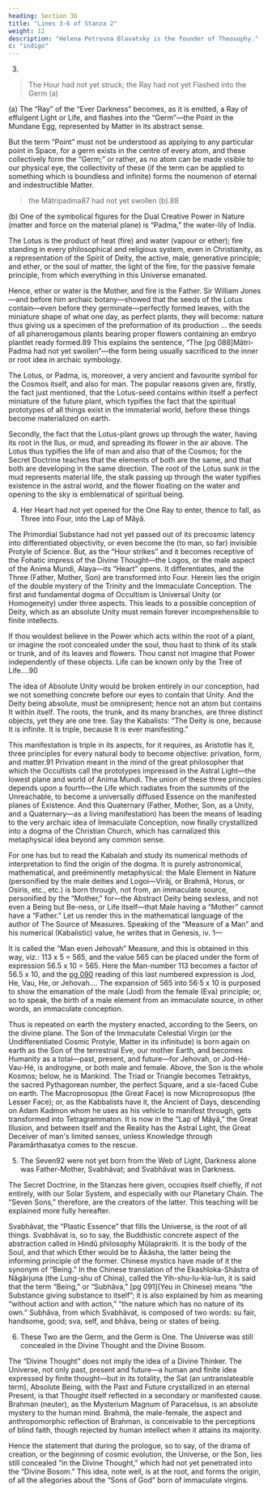 ```yaml
---
heading: Section 3b
title: "Lines 3-6 of Stanza 2"
weight: 12
description: "Helena Petrovna Blavatsky is the founder of Theosophy."
c: "indigo"
---
```



3. 

> The Hour had not yet struck; the Ray had not yet Flashed into the Germ (a)

(a) The “Ray” of the “Ever Darkness” becomes, as it is emitted, a Ray of effulgent Light or Life, and flashes into the “Germ”—the Point in the Mundane Egg, represented by Matter in its abstract sense. 

But the term “Point” must not be understood as applying to any particular point in Space, for a germ exists in the centre of every atom, and these collectively form the “Germ;” or rather, as no atom can be made visible to our physical eye, the collectivity of these (if the term can be applied to something which is boundless and infinite) forms the noumenon of eternal and indestructible Matter.


> the Mâtripadma87 had not yet swollen (b).88

(b) One of the symbolical figures for the Dual Creative Power in Nature (matter and force on the material plane) is “Padma,” the water-lily of India. 

The Lotus is the product of heat (fire) and water (vapour or ether); fire standing in every philosophical and religious system, even in Christianity, as a representation of the Spirit of Deity, the active, male, generative principle; and ether, or the soul of matter, the light of the fire, for the passive female principle, from which everything in this Universe emanated. 

Hence, ether or water is the Mother, and fire is the Father. Sir William Jones—and before him archaic botany—showed that the seeds of the Lotus contain—even before they germinate—perfectly formed leaves, with the miniature shape of what one day, as perfect plants, they will become: nature thus giving us a specimen of the preformation of its production ... the seeds of all phanerogamous plants bearing proper flowers containing an embryo plantlet ready formed.89 This explains the sentence, “The [pg 088]Mâtri-Padma had not yet swollen”—the form being usually sacrificed to the inner or root idea in archaic symbology.

The Lotus, or Padma, is, moreover, a very ancient and favourite symbol for the Cosmos itself, and also for man. The popular reasons given are, firstly, the fact just mentioned, that the Lotus-seed contains within itself a perfect miniature of the future plant, which typifies the fact that the spiritual prototypes of all things exist in the immaterial world, before these things become materialized on earth. 

Secondly, the fact that the Lotus-plant grows up through the water, having its root in the Ilus, or mud, and spreading its flower in the air above. The Lotus thus typifies the life of man and also that of the Cosmos; for the Secret Doctrine teaches that the elements of both are the same, and that both are developing in the same direction. The root of the Lotus sunk in the mud represents material life, the stalk passing up through the water typifies existence in the astral world, and the flower floating on the water and opening to the sky is emblematical of spiritual being.


4. Her Heart had not yet opened for the One Ray to enter, thence to fall, as Three into Four, into the Lap of Mâyâ.

The Primordial Substance had not yet passed out of its precosmic latency into differentiated objectivity, or even become the (to man, so far) invisible Protyle of Science. But, as the “Hour strikes” and it becomes receptive of the Fohatic impress of the Divine Thought—the Logos, or the male aspect of the Anima Mundi, Alaya—its “Heart” opens. It differentiates, and the Three (Father, Mother, Son) are transformed into Four. Herein lies the origin of the double mystery of the Trinity and the Immaculate Conception. The first and fundamental dogma of Occultism is Universal Unity (or Homogeneity) under three aspects. This leads to a possible conception of Deity, which as an absolute Unity must remain forever incomprehensible to finite intellects.

If thou wouldest believe in the Power which acts within the root of a plant, or imagine the root concealed under the soul, thou hast to think of its stalk or trunk, and of its leaves and flowers. Thou canst not imagine that Power independently of these objects. Life can be known only by the Tree of Life....90


The idea of Absolute Unity would be broken entirely in our conception, had we not something concrete before our eyes to contain that Unity. And the Deity being absolute, must be omnipresent; hence not an atom but contains It within itself. The roots, the trunk, and its many branches, are three distinct objects, yet they are one tree. Say the Kabalists: “The Deity is one, because It is infinite. It is triple, because It is ever manifesting.” 

This manifestation is triple in its aspects, for it requires, as Aristotle has it, three principles for every natural body to become objective: privation, form, and matter.91 Privation meant in the mind of the great philosopher that which the Occultists call the prototypes impressed in the Astral Light—the lowest plane and world of Anima Mundi. The union of these three principles depends upon a fourth—the Life which radiates from the summits of the Unreachable, to become a universally diffused Essence on the manifested planes of Existence. And this Quaternary (Father, Mother, Son, as a Unity, and a Quaternary—as a living manifestation) has been the means of leading to the very archaic idea of Immaculate Conception, now finally crystallized into a dogma of the Christian Church, which has carnalized this metaphysical idea beyond any common sense. 

For one has but to read the Kabalah and study its numerical methods of interpretation to find the origin of the dogma. It is purely astronomical, mathematical, and preëminently metaphysical: the Male Element in Nature (personified by the male deities and Logoi—Virâj, or Brahmâ, Horus, or Osiris, etc., etc.) is born through, not from, an immaculate source, personified by the “Mother,” for—the Abstract Deity being sexless, and not even a Being but Be-ness, or Life itself—that Male having a “Mother” cannot have a “Father.” Let us render this in the mathematical language of the author of The Source of Measures. Speaking of the “Measure of a Man” and his numerical (Kabalistic) value, he writes that in Genesis, iv. 1—

It is called the “Man even Jehovah” Measure, and this is obtained in this way, viz.: 113 x 5 = 565, and the value 565 can be placed under the form of expression 56.5 x 10 = 565. Here the Man-number 113 becomes a factor of 56.5 x 10, and the [pg 090](Kabalistic) reading of this last numbered expression is Jod, He, Vau, He, or Jehovah.... The expansion of 565 into 56·5 x 10 is purposed to show the emanation of the male (Jod) from the female (Eva) principle; or, so to speak, the birth of a male element from an immaculate source, in other words, an immaculate conception.

Thus is repeated on earth the mystery enacted, according to the Seers, on the divine plane. The Son of the Immaculate Celestial Virgin (or the Undifferentiated Cosmic Protyle, Matter in its infinitude) is born again on earth as the Son of the terrestrial Eve, our mother Earth, and becomes Humanity as a total—past, present, and future—for Jehovah, or Jod-Hé-Vau-Hé, is androgyne, or both male and female. Above, the Son is the whole Kosmos; below, he is Mankind. The Triad or Triangle becomes Tetraktys, the sacred Pythagorean number, the perfect Square, and a six-faced Cube on earth. The Macroprosopus (the Great Face) is now Microprosopus (the Lesser Face); or, as the Kabbalists have it, the Ancient of Days, descending on Adam Kadmon whom he uses as his vehicle to manifest through, gets transformed into Tetragrammaton. It is now in the “Lap of Mâyâ,” the Great Illusion, and between itself and the Reality has the Astral Light, the Great Deceiver of man's limited senses, unless Knowledge through Paramârthasatya comes to the rescue.

5. The Seven92 were not yet born from the Web of Light, Darkness alone was Father-Mother, Svabhâvat; and Svabhâvat was in Darkness.

The Secret Doctrine, in the Stanzas here given, occupies itself chiefly, if not entirely, with our Solar System, and especially with our Planetary Chain. The “Seven Sons,” therefore, are the creators of the latter. This teaching will be explained more fully hereafter.

Svabhâvat, the “Plastic Essence” that fills the Universe, is the root of all things. Svabhâvat is, so to say, the Buddhistic concrete aspect of the abstraction called in Hindû philosophy Mûlaprakriti. It is the body of the Soul, and that which Ether would be to Âkâsha, the latter being the informing principle of the former. Chinese mystics have made of it the synonym of “Being.” In the Chinese translation of the Ekashloka-Shâstra of Nâgârjuna (the Lung-shu of China), called the Yih-shu-lu-kia-lun, it is said that the term “Being,” or “Subhâva,” [pg 091](Yeu in Chinese) means “the Substance giving substance to itself”; it is also explained by him as meaning “without action and with action,” “the nature which has no nature of its own.” Subhâva, from which Svabhâvat, is composed of two words: su fair, handsome, good; sva, self, and bhâva, being or states of being.

6. These Two are the Germ, and the Germ is One. The Universe was still concealed in the Divine Thought and the Divine Bosom.

The “Divine Thought” does not imply the idea of a Divine Thinker. The Universe, not only past, present and future—a human and finite idea expressed by finite thought—but in its totality, the Sat (an untranslateable term), Absolute Being, with the Past and Future crystallized in an eternal Present, is that Thought itself reflected in a secondary or manifested cause. Brahman (neuter), as the Mysterium Magnum of Paracelsus, is an absolute mystery to the human mind. Brahmâ, the male-female, the aspect and anthropomorphic reflection of Brahman, is conceivable to the perceptions of blind faith, though rejected by human intellect when it attains its majority.

Hence the statement that during the prologue, so to say, of the drama of creation, or the beginning of cosmic evolution, the Universe, or the Son, lies still concealed “in the Divine Thought,” which had not yet penetrated into the “Divine Bosom.” This idea, note well, is at the root, and forms the origin, of all the allegories about the “Sons of God” born of immaculate virgins.

